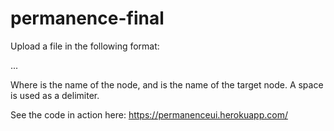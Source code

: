 # permanence-final

Upload a file in the following format:

<NODE> <TARGET>
<NODE> <TARGET>
...

Where <NODE> is the name of the node, and <TARGET> is the name of the target node. A space is used as a delimiter.

See the code in action here: https://permanenceui.herokuapp.com/
